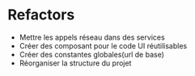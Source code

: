# Refactors

- Mettre les appels réseau dans des services
- Créer des composant pour le code UI réutilisables
- Créer des constantes globales(url de base)
- Réorganiser la structure du projet
